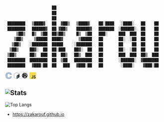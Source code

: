 ```scala
                     ██                                                  ▒████
                     ██                                                  █████
                     ██                                                  ██
 ████████   ▒████▓   ██  ▓██▒   ▒████▓    ██░████   ░████░   ██    ██  ███████
 ████████   ██████▓  ██ ▓██▒    ██████▓   ███████  ░██████░  ██    ██  ███████
     ▒██▒   █▒  ▒██  ██▒██▒     █▒  ▒██   ███░     ███  ███  ██    ██    ██
    ▒██▒     ▒█████  ████▓       ▒█████   ██       ██░  ░██  ██    ██    ██
   ▒██▒    ░███████  █████     ░███████   ██       ██    ██  ██    ██    ██
  ▒██▒     ██▓░  ██  ██░███    ██▓░  ██   ██       ██░  ░██  ██    ██    ██
 ▒██▒      ██▒  ███  ██  ██▒   ██▒  ███   ██       ███  ███  ██▒  ███    ██
 ████████  ████████  ██  ▒██   ████████   ██       ░██████░  ▓███████    ██
 ████████   ▓███░██  ██   ███   ▓███░██   ██        ░████░    ▓███░██    ██

```

<code><img height="22" src="https://raw.githubusercontent.com/devicons/devicon/master/icons/c/c-original.svg"></code>
<code><img height="22" src="https://raw.githubusercontent.com/devicons/devicon/master/icons/bash/bash-original.svg"></code>
<code><img height="22" src="https://raw.githubusercontent.com/devicons/devicon/master/icons/rust/rust-plain.svg"></code>
<code><img height="22" src="https://raw.githubusercontent.com/devicons/devicon/master/icons/javascript/javascript-original.svg"></code>


![Stats](https://github-readme-stats.vercel.app/api?username=zakarouf&show_icons=true&theme=graywhite)
---
![Top Langs](https://github-readme-stats.vercel.app/api/top-langs/?username=zakarouf&layout=compact&theme=graywhite)


- https://zakarouf.github.io
